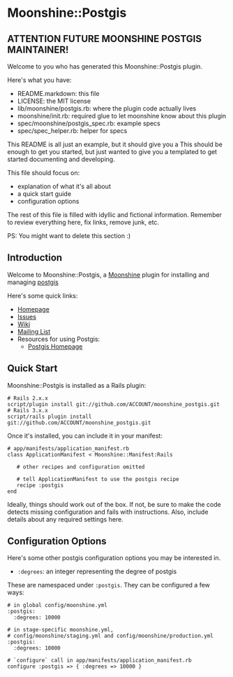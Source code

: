 # Moonshine::Postgis

## ATTENTION FUTURE MOONSHINE POSTGIS MAINTAINER!

Welcome to you who has generated this Moonshine::Postgis plugin.

Here's what you have:

 * README.markdown: this file
 * LICENSE: the MIT license
 * lib/moonshine/postgis.rb: where the plugin code actually lives
 * moonshine/init.rb: required glue to let moonshine know about this plugin
 * spec/moonshine/postgis_spec.rb: example specs
 * spec/spec_helper.rb: helper for specs

This README is all just an example, but it should give you a This should be enough to get you started, but just wanted to give you a templated to get started documenting and developing.

This file should focus on:

 * explanation of what it's all about
 * a quick start guide
 * configuration options

The rest of this file is filled with idyllic and fictional information. Remember to review everything here, fix links, remove junk, etc.

PS: You might want to delete this section :)

## Introduction

Welcome to Moonshine::Postgis, a [Moonshine](http://github.com/railsmachine/moonshine) plugin for installing and managing [postgis](http://www.google.com/search?q=postgis)

Here's some quick links:

 * [Homepage](http://github.com/ACCOUNT/moonshine_postgis)
 * [Issues](http://github.com/ACCOUNT/moonshine_postgis/issues) 
 * [Wiki](http://github.com/ACCOUNT/moonshine_postgis/wiki) 
 * [Mailing List](http://groups.google.com)
 * Resources for using Postgis:
   * [Postgis Homepage](http://www.google.com/search?q=postgis)

## Quick Start

Moonshine::Postgis is installed as a Rails plugin:

    # Rails 2.x.x
    script/plugin install git://github.com/ACCOUNT/moonshine_postgis.git
    # Rails 3.x.x
    script/rails plugin install git://github.com/ACCOUNT/moonshine_postgis.git

Once it's installed, you can include it in your manifest:

    # app/manifests/application_manifest.rb
    class ApplicationManifest < Moonshine::Manifest:Rails

       # other recipes and configuration omitted

       # tell ApplicationManifest to use the postgis recipe
       recipe :postgis
    end

Ideally, things should work out of the box. If not, be sure to make the code detects missing configuration and fails with instructions. Also, include details about any required settings here.

## Configuration Options

Here's some other postgis configuration options you may be interested in.

 * `:degrees`: an integer representing the degree of postgis

These are namespaced under `:postgis`. They can be configured a few ways:

    # in global config/moonshine.yml
    :postgis:
      :degrees: 10000

    # in stage-specific moonshine.yml,
    # config/moonshine/staging.yml and config/moonshine/production.yml
    :postgis:
      :degrees: 10000

    # `configure` call in app/manifests/application_manifest.rb
    configure :postgis => { :degrees => 10000 }
